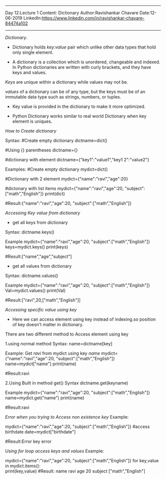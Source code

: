 ____________________________

Day 12:Lecture 1
Content: Dictionary
Author:Ravishankar Chavare
Date:12-06-2019
LinkedIn:https://www.linkedin.com/in/ravishankar-chavare-84474a102
_______________________________

*Dictionary*.
- Dictionary holds *key:value* pair which unlike other data types that hold only single element.

- A dictionary is a collection which is unordered, changeable and indexed. In Python dictionaries are written with curly brackets, and they have keys and values.

*Keys* are unique within a dictionary while values may not be. 

*values* of a dictionary can be of any type, but the keys must be of an immutable data type such as strings, numbers, or tuples.

- Key value is provided in the dictionary to make it more optimized. 

- Python Dictionary works similar to real world Dictionary when key element is uniques.


*How to Create dictionary*

Syntax:
#Create empty dictionary
dictname=dict()

#Using {} parentheses
dictname={}

#dictionary with element 
dictname={"key1":"value1","key1
2":"value2"}


Examples:
#Create empty dictionary
mydict=dict()

#Dictionary with 2 element
mydict={"name":"ravi","age":20}

#dictonary with list items
mydict={"name":"ravi","age":20, "subject":["math","English"]}
print(dict)

#Result:{"name":"ravi","age":20, "subject":["math","English"]}


*Accessing Key value from dictionary*
 - get all keys from dictionary 

Syntax:
dictname.keys()


Example
mydict={"name":"ravi","age":20, "subject":["math","English"]}
keys=mydict.keys()
print(keys)

#Result:["name","age","subject"]


 - get all values from dictionary 

Syntax:
dictname.values()


Example
mydict={"name":"ravi","age":20, "subject":["math","English"]}
Val=mydict.values()
print(Val)

#Result:["ravi",20,["math","English"]]

*Accessing specific value using key*
- Here we can access element using key instead of indexing.so position of key doesn't matter in dictionary.

There are two different method to Access element using key

1.using normal method
Syntax:
name=dictname[key]

Example:
Get *ravi* from mydict using key *name*
mydict={"name":"ravi","age":20, "subject":["math","English"]}
name=mydict["name"]
print(name)

#Result:ravi

2.Using Built in method get()
Syntax
dictname.get(keyname)


Example
mydict={"name":"ravi","age":20, "subject":["math","English"]}
name=mydict.get("name")
print(name)

#Result:ravi



*Error when you trying to Access non existence key*
Example:

mydict={"name":"ravi","age":20, "subject":["math","English"]}
#access birthdate
date=mydict["birthdate"]

#Result:Error key error 


*Using for loop access keys and values*
Example:

mydict={"name":"ravi","age":20, "subject":["math","English"]}
for key,value in mydict.items():    
            print(key,value)
#Result:
name ravi
age 20
subject ["math","English"]
